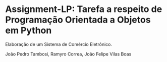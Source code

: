 # Assignment-LP: Tarefa a respeito de Programação Orientada a Objetos em Python

Elaboração de um Sistema de Comércio Eletrônico.

João Pedro Tambosi,
Ramyro Correa,
João Felipe Vilas Boas
